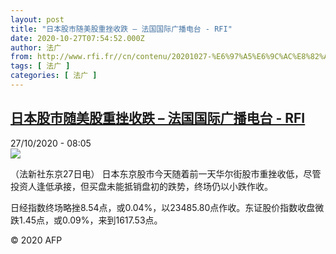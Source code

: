 ```yaml
---
layout: post
title: "日本股市随美股重挫收跌 – 法国国际广播电台 - RFI"
date: 2020-10-27T07:54:52.000Z
author: 法广
from: http://www.rfi.fr//cn/contenu/20201027-%E6%97%A5%E6%9C%AC%E8%82%A1%E5%B8%82%E9%9A%8F%E7%BE%8E%E8%82%A1%E9%87%8D%E6%8C%AB%E6%94%B6%E8%B7%8C
tags: [ 法广 ]
categories: [ 法广 ]
---
```

<!--1603785292000-->
[日本股市随美股重挫收跌 – 法国国际广播电台 - RFI](http://www.rfi.fr//cn/contenu/20201027-%E6%97%A5%E6%9C%AC%E8%82%A1%E5%B8%82%E9%9A%8F%E7%BE%8E%E8%82%A1%E9%87%8D%E6%8C%AB%E6%94%B6%E8%B7%8C)
------

<div>
<div>27/10/2020 - 08:05</div><img src="https://s.rfi.fr/media/display/c5cf42b0-1827-11eb-901f-005056bf87d6/w:310/p:16x9/eco0004b.201027150503.jpg"><div class="t-content__body u-clearfix">            <p>（法新社东京27日电）    日本东京股市今天随着前一天华尔街股市重挫收低，尽管投资人逢低承接，但买盘未能抵销盘初的跌势，终场仍以小跌作收。</p><p>    日经指数终场略挫8.54点，或0.04%，以23485.80点作收。东证股价指数收盘微跌1.45点，或0.09%，来到1617.53点。</p>            <p class="t-copyright">© 2020 AFP</p>        </div>
</div>
